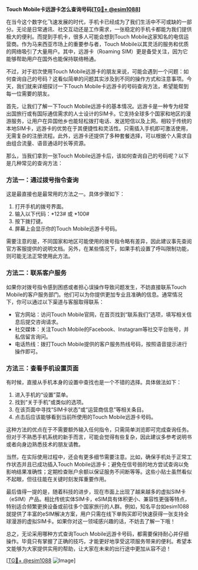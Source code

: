 **Touch Mobile卡远游卡怎么查询号码[[TG💪+ @esim1088](https://t.me/s/esim1088)]**

在当今这个数字化飞速发展的时代，手机卡已经成为了我们生活中不可或缺的一部分。无论是日常通讯、社交互动还是工作需求，一张稳定的手机卡都能为我们提供极大的便利。而提到手机卡，很多人可能会想到Touch Mobile这家知名的电信运营商。作为马来西亚市场上的重要参与者，Touch Mobile以其灵活的服务和优质的网络吸引了大量用户。其中，远游卡（Roaming SIM）更是备受关注，因为它能够帮助用户在国外也能保持联络畅通。

不过，对于初次使用Touch Mobile远游卡的朋友来说，可能会遇到一个问题：如何查询自己的号码？这看似简单的问题其实涉及到不同的操作方式和注意事项。今天，我们就来详细探讨一下Touch Mobile卡远游卡的号码查询方法，希望能帮到每一位需要的朋友。

首先，让我们了解一下Touch Mobile远游卡的基本情况。远游卡是一种专为经常出国旅行或有国际通信需求的人士设计的SIM卡。它支持全球多个国家和地区的漫游服务，让用户在异国他乡也能轻松拨打电话、发送短信以及上网。相较于传统的本地SIM卡，远游卡的优势在于其便捷性和灵活性。只需插入手机即可激活使用，无需复杂的注册流程。此外，远游卡还提供了多种套餐选择，可以根据个人需求自由组合流量、语音通话时长等资源。

那么，当我们拿到一张Touch Mobile远游卡后，该如何查询自己的号码呢？以下是几种常见的查询方法：

### 方法一：通过拨号指令查询

这是最直接也是最常用的方法之一。具体步骤如下：
1. 打开手机的拨号界面。
2. 输入以下代码：*123# 或 *100#
3. 按下拨打键。
4. 屏幕上会显示你的Touch Mobile远游卡号码。

需要注意的是，不同国家和地区可能使用的拨号指令略有差异，因此建议事先查阅官方客服提供的说明文档。另外，在某些情况下，如果手机设置了呼叫限制功能，则可能无法正常使用此方法。

### 方法二：联系客户服务

如果你对拨号指令感到困惑或者担心误操作导致问题发生，不妨直接联系Touch Mobile的客户服务部门。他们可以为你提供更加专业且准确的信息。通常情况下，你可以通过以下渠道与客服取得联系：
- 官方网站：访问Touch Mobile官网，在首页找到“联系我们”选项，填写相关信息后提交咨询请求。
- 社交媒体：关注Touch Mobile的Facebook、Instagram等社交平台账号，并私信留言询问。
- 电话热线：拨打Touch Mobile提供的客户服务热线号码，按照语音提示进行操作即可。

### 方法三：查看手机设置页面

有时候，直接从手机本身的设置中查找也是一个不错的选择。具体做法如下：
1. 进入手机的“设置”菜单。
2. 找到“关于手机”或类似的选项。
3. 在该页面中寻找“SIM卡状态”或“运营商信息”等相关条目。
4. 点击后应该能够看到当前所使用的Touch Mobile远游卡号码。

这种方法的优点在于不需要额外输入任何指令，只需简单浏览即可完成查询任务。但对于不熟悉手机系统的新手而言，可能会觉得有些复杂，因此建议多参考说明书或者向身边熟悉技术的朋友请教。

当然，在实际使用过程中，还会有更多细节需要注意。比如，确保手机处于正常工作状态并且已成功插入Touch Mobile远游卡；避免在信号弱的地方尝试查询以免影响结果准确性；定期检查账户余额以保证服务不间断等等。这些小贴士虽然看似不起眼，但往往能在关键时刻发挥重要作用。

最后值得一提的是，随着科技的进步，现在市面上出现了越来越多的虚拟SIM卡（eSIM）产品。相比传统实体SIM卡，eSIM具有体积更小、兼容性更强等特点，特别适合频繁更换设备或前往多个国家旅行的人群。例如，知名平台如esim1088就提供了丰富的eSIM解决方案，用户只需在线下单购买即可快速获得一张支持全球漫游的虚拟SIM卡。如果你对这一领域感兴趣的话，不妨去了解一下哦！

总之，无论采用哪种方式查询Touch Mobile远游卡号码，都需要保持耐心并仔细操作。毕竟只有掌握了正确的技巧，才能更好地享受这项服务带来的便利。希望本文能够为大家提供实用的帮助，让大家在未来的出行途中更加从容不迫！ 

[[TG💪+ @esim1088](https://t.me/s/esim1088) ![Image](https://i.postimg.cc/4NQfJmqS/Snipaste-2025-05-13-00-14-12.png)]